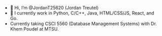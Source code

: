 - 👋 Hi, I’m @JordanT25620 (Jordan Treutel)
- 👀 I currently work in Python, C/C++, Java, HTML/CSS/JS, React, and Go.
- Currently taking CSCI 5560 (Database Management Systems) with Dr. Khem Poudel at MTSU.
